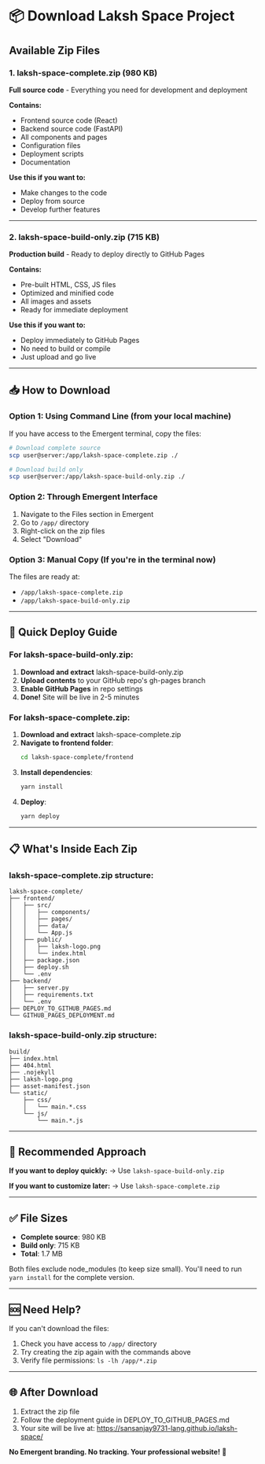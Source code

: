 # 📦 Download Laksh Space Project

## Available Zip Files

### 1. **laksh-space-complete.zip** (980 KB)
**Full source code** - Everything you need for development and deployment

**Contains:**
- Frontend source code (React)
- Backend source code (FastAPI)
- All components and pages
- Configuration files
- Deployment scripts
- Documentation

**Use this if you want to:**
- Make changes to the code
- Deploy from source
- Develop further features

---

### 2. **laksh-space-build-only.zip** (715 KB)
**Production build** - Ready to deploy directly to GitHub Pages

**Contains:**
- Pre-built HTML, CSS, JS files
- Optimized and minified code
- All images and assets
- Ready for immediate deployment

**Use this if you want to:**
- Deploy immediately to GitHub Pages
- No need to build or compile
- Just upload and go live

---

## 📥 How to Download

### Option 1: Using Command Line (from your local machine)

If you have access to the Emergent terminal, copy the files:

```bash
# Download complete source
scp user@server:/app/laksh-space-complete.zip ./

# Download build only
scp user@server:/app/laksh-space-build-only.zip ./
```

### Option 2: Through Emergent Interface

1. Navigate to the Files section in Emergent
2. Go to `/app/` directory
3. Right-click on the zip files
4. Select "Download"

### Option 3: Manual Copy (If you're in the terminal now)

The files are ready at:
- `/app/laksh-space-complete.zip`
- `/app/laksh-space-build-only.zip`

---

## 🚀 Quick Deploy Guide

### For laksh-space-build-only.zip:

1. **Download and extract** laksh-space-build-only.zip
2. **Upload contents** to your GitHub repo's gh-pages branch
3. **Enable GitHub Pages** in repo settings
4. **Done!** Site will be live in 2-5 minutes

### For laksh-space-complete.zip:

1. **Download and extract** laksh-space-complete.zip
2. **Navigate to frontend folder**:
   ```bash
   cd laksh-space-complete/frontend
   ```
3. **Install dependencies**:
   ```bash
   yarn install
   ```
4. **Deploy**:
   ```bash
   yarn deploy
   ```

---

## 📋 What's Inside Each Zip

### laksh-space-complete.zip structure:
```
laksh-space-complete/
├── frontend/
│   ├── src/
│   │   ├── components/
│   │   ├── pages/
│   │   ├── data/
│   │   └── App.js
│   ├── public/
│   │   ├── laksh-logo.png
│   │   └── index.html
│   ├── package.json
│   ├── deploy.sh
│   └── .env
├── backend/
│   ├── server.py
│   ├── requirements.txt
│   └── .env
├── DEPLOY_TO_GITHUB_PAGES.md
└── GITHUB_PAGES_DEPLOYMENT.md
```

### laksh-space-build-only.zip structure:
```
build/
├── index.html
├── 404.html
├── .nojekyll
├── laksh-logo.png
├── asset-manifest.json
└── static/
    ├── css/
    │   └── main.*.css
    └── js/
        └── main.*.js
```

---

## 🎯 Recommended Approach

**If you want to deploy quickly:**
→ Use `laksh-space-build-only.zip`

**If you want to customize later:**
→ Use `laksh-space-complete.zip`

---

## ✅ File Sizes

- **Complete source**: 980 KB
- **Build only**: 715 KB
- **Total**: 1.7 MB

Both files exclude node_modules (to keep size small). You'll need to run `yarn install` for the complete version.

---

## 🆘 Need Help?

If you can't download the files:
1. Check you have access to `/app/` directory
2. Try creating the zip again with the commands above
3. Verify file permissions: `ls -lh /app/*.zip`

---

## 🌐 After Download

1. Extract the zip file
2. Follow the deployment guide in DEPLOY_TO_GITHUB_PAGES.md
3. Your site will be live at: https://sansanjay9731-lang.github.io/laksh-space/

**No Emergent branding. No tracking. Your professional website!** 🚀

